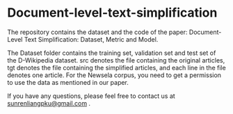 # Document-level-text-simplification
The repository contains the dataset and the code of the paper: Document-Level Text Simplification: Dataset, Metric and Model.

The Dataset folder contains the training set, validation set and test set of the D-Wikipedia dataset. src denotes the file containing the original articles, tgt denotes the file containing the simplified articles, and each line in the file denotes one article. For the Newsela corpus, you need to get a permission to use the data as mentioned in our paper.

If you have any questions, please feel free to contact us at sunrenliangpku@gmail.com .
